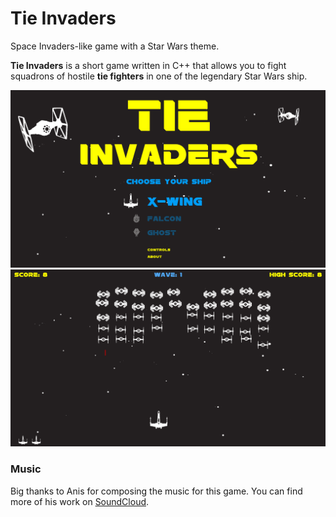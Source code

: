 # Tie Invaders

Space Invaders-like game with a Star Wars theme.


**Tie Invaders** is a short game written in C++ that allows you to fight squadrons of hostile __tie fighters__ in one of the legendary Star Wars ship.


<p align="center">
<img src="/screenshots/Menu.png" alt="Menu Screen" width=600px>
<img src="/screenshots/game.png" alt="Game screen" width=600px>
</p>


### Music

Big thanks to Anis for composing the music for this game.
You can find more of his work on <a href="https://soundcloud.com/anisdjellali">SoundCloud</a>.
